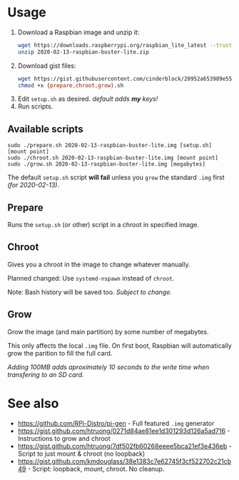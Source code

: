 # Usage

1. Download a Raspbian image and unzip it: 
   ```bash
   wget https://downloads.raspberrypi.org/raspbian_lite_latest --trust-server-names --timestamping --quiet
   unzip 2020-02-13-raspbian-buster-lite.zip
   ```
2. Download gist files:
   ```bash
   wget https://gist.githubusercontent.com/cinderblock/20952a653989e55f8a7770a0ca2348a8/raw/{prepare,chroot,grow,setup}.sh --timestamping --quiet
   chmod +x {prepare,chroot,grow}.sh
   ```
3. Edit `setup.sh` as desired. *default adds **my** keys!*
4. Run scripts.

## Available scripts

```
sudo ./prepare.sh 2020-02-13-raspbian-buster-lite.img [setup.sh] [mount point]
sudo ./chroot.sh 2020-02-13-raspbian-buster-lite.img [mount point]
sudo ./grow.sh 2020-02-13-raspbian-buster-lite.img [megabytes]
```

The default `setup.sh` script **will fail** unless you `grow` the standard `.img` first *(for 2020-02-13)*.

## Prepare

Runs the `setup.sh` (or other) script in a chroot in specified image.

## Chroot

Gives you a chroot in the image to change whatever manually.

Planned changed: Use `systemd-nspawn` instead of `chroot`.

Note: Bash history will be saved too. *Subject to change.*

## Grow

Grow the image (and main partition) by some number of megabytes.

This only affects the local `.img` file. On first boot, Raspbian will automatically grow the parition to fill the full card.

*Adding 100MB adds aproximately 10 seconds to the write time when transfering to an SD card.*

# See also

- https://github.com/RPi-Distro/pi-gen - Full featured `.img` generator
- https://gist.github.com/htruong/0271d84ae81ee1d301293d126a5ad716 - Instructions to grow and chroot
- https://gist.github.com/htruong/7df502fb60268eeee5bca21ef3e436eb - Script to just mount & chroot (no loopback)
- https://gist.github.com/kmdouglass/38e1383c7e62745f3cf522702c21cb49 - Script: loopback, mount, chroot. No cleanup.
